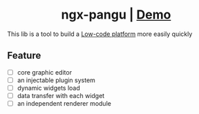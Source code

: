 # <center>ngx-pangu | [Demo](https://hwrepoorg.github.io/ngx-pangu/)</center>

This lib is a tool to build a [Low-code platform](https://zh.wikipedia.org/wiki/%E4%BD%8E%E7%A8%8B%E5%BC%8F%E7%A2%BC%E9%96%8B%E7%99%BC%E5%B9%B3%E5%8F%B0) more easily quickly

## Feature

- [ ] core graphic editor
- [ ] an injectable plugin system
- [ ] dynamic widgets load
- [ ] data transfer with each widget
- [ ] an independent renderer module
